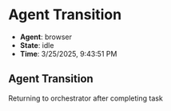 # Agent Transition

- **Agent**: browser
- **State**: idle
- **Time**: 3/25/2025, 9:43:51 PM

## Agent Transition

Returning to orchestrator after completing task


